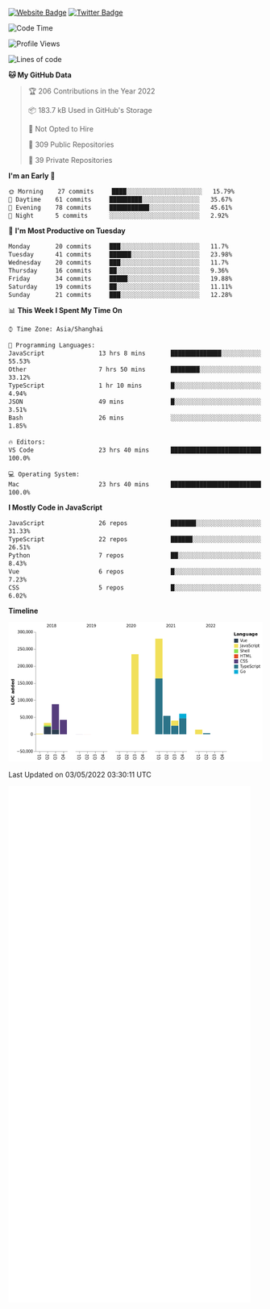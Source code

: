 [![Website Badge](https://img.shields.io/badge/-caos.me-444444?style=flat&logo=Google-Chrome&logoColor=f2f2f2&link=https://caos.me)](https://caos.me)
[![Twitter Badge](https://img.shields.io/badge/-@caosbad-1da1f2?style=flat&labelColor=1ca0f1&logo=twitter&logoColor=white&link=https://twitter.com/caosbad)](https://twitter.com/caosbad)



<!--START_SECTION:waka-->
![Code Time](http://img.shields.io/badge/Code%20Time-249%20hrs%2030%20mins-blue)

![Profile Views](http://img.shields.io/badge/Profile%20Views-8-blue)

![Lines of code](https://img.shields.io/badge/From%20Hello%20World%20I%27ve%20Written-852%20Thousand%20lines%20of%20code-blue)

**🐱 My GitHub Data** 

> 🏆 206 Contributions in the Year 2022
 > 
> 📦 183.7 kB Used in GitHub's Storage 
 > 
> 🚫 Not Opted to Hire
 > 
> 📜 309 Public Repositories 
 > 
> 🔑 39 Private Repositories  
 > 
**I'm an Early 🐤** 

```text
🌞 Morning    27 commits     ████░░░░░░░░░░░░░░░░░░░░░   15.79% 
🌆 Daytime    61 commits     █████████░░░░░░░░░░░░░░░░   35.67% 
🌃 Evening    78 commits     ███████████░░░░░░░░░░░░░░   45.61% 
🌙 Night      5 commits      ░░░░░░░░░░░░░░░░░░░░░░░░░   2.92%

```
📅 **I'm Most Productive on Tuesday** 

```text
Monday       20 commits     ███░░░░░░░░░░░░░░░░░░░░░░   11.7% 
Tuesday      41 commits     ██████░░░░░░░░░░░░░░░░░░░   23.98% 
Wednesday    20 commits     ███░░░░░░░░░░░░░░░░░░░░░░   11.7% 
Thursday     16 commits     ██░░░░░░░░░░░░░░░░░░░░░░░   9.36% 
Friday       34 commits     █████░░░░░░░░░░░░░░░░░░░░   19.88% 
Saturday     19 commits     ██░░░░░░░░░░░░░░░░░░░░░░░   11.11% 
Sunday       21 commits     ███░░░░░░░░░░░░░░░░░░░░░░   12.28%

```


📊 **This Week I Spent My Time On** 

```text
⌚︎ Time Zone: Asia/Shanghai

💬 Programming Languages: 
JavaScript               13 hrs 8 mins       ██████████████░░░░░░░░░░░   55.53% 
Other                    7 hrs 50 mins       ████████░░░░░░░░░░░░░░░░░   33.12% 
TypeScript               1 hr 10 mins        █░░░░░░░░░░░░░░░░░░░░░░░░   4.94% 
JSON                     49 mins             █░░░░░░░░░░░░░░░░░░░░░░░░   3.51% 
Bash                     26 mins             ░░░░░░░░░░░░░░░░░░░░░░░░░   1.85%

🔥 Editors: 
VS Code                  23 hrs 40 mins      █████████████████████████   100.0%

💻 Operating System: 
Mac                      23 hrs 40 mins      █████████████████████████   100.0%

```

**I Mostly Code in JavaScript** 

```text
JavaScript               26 repos            ███████░░░░░░░░░░░░░░░░░░   31.33% 
TypeScript               22 repos            ██████░░░░░░░░░░░░░░░░░░░   26.51% 
Python                   7 repos             ██░░░░░░░░░░░░░░░░░░░░░░░   8.43% 
Vue                      6 repos             █░░░░░░░░░░░░░░░░░░░░░░░░   7.23% 
CSS                      5 repos             █░░░░░░░░░░░░░░░░░░░░░░░░   6.02%

```


**Timeline**

![Chart not found](https://raw.githubusercontent.com/caosbad/caosbad/master/charts/bar_graph.png) 


 Last Updated on 03/05/2022 03:30:11 UTC
<!--END_SECTION:waka-->


![Metrics](https://github.com/caosbad/CaosBad/blob/master/github-metrics.svg)
